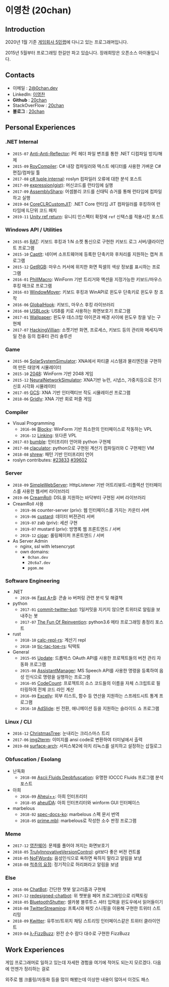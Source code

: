 # **이영찬** (20chan)

## Introduction

2020년 1월 기준 [게임회사 5민랩](https://5minlab.com)에 다니고 있는 프로그래머입니다.

2015년 5월부터 프로그래밍 한길만 파고 있습니다. 장래희망은 오픈소스 아이돌입니다.

## Contacts

- 이메일 : [2@0chan.dev](mailto:2@0chan.dev)
- LinkedIn: [이영찬](https://www.linkedin.com/in/%EC%98%81%EC%B0%AC-%EC%9D%B4-3727b6121/)
- **Github** : [20chan](https://github.com/20chan)
- StackOverFlow : [20chan](https://stackoverflow.com/users/5906697/20chan)
- **블로그** : [20chan](https://blog.0chan.dev/)

## Personal Experiences

### .NET Internal

- `2015-07` [Anti-Anti-Reflector](https://github.com/20chan/OldProjects/tree/master/Anti-Anti-.Net%20Reflector): PE 헤더 파일 변조를 통한 .NET 디컴파일 방지/해제
- `2015-09` [RoyCompiler](https://github.com/20chan/OldProjects/tree/master/RoyCompiler): C# 내장 컴파일러와 텍스트 에디터를 사용한 가벼운 C# 편집/컴파일 툴
- `2017-08` [c# tuple internal](https://blog.0chan.dev/2017-08-22-Something-Wrong-In-Csharp-Tuple/): roslyn 컴파일러 오류에 대한 분석 포스트
- `2017-09` [expression(gist)](https://gist.github.com/20chan/d1e95529a4d39e836ea38cc8e0d29f9d): 머신코드를 런타임에 실행
- `2017-09` [AssemblySharp](https://github.com/20chan/AssemblySharp): 어셈블리 코드를 신태틱 슈거를 통해 런타임에 컴파일하고 실행
- `2019-04` [CoreCLRCustomJIT](https://github.com/20chan/CoreCLRCustomJIT): .NET Core 런타임 JIT 컴파일러를 후킹하여 런타임에 IL단위 코드 패치
- `2019-11` [Unity ref return](https://blog.0chan.dev/2019-11-10-InspectorExtender-ref-getter/): 유니티 인스펙터 확장에 `ref` 신택스를 적용시킨 포스트

### Windows API / Utilities

- `2015-05` [RAT](https://github.com/20chan/all-my-projects#2015-05-28-rat): 키보드 후킹과 1:N 소켓 통신으로 구현한 키보드 로그 서버/클라이언트 프로그램
- `2015-10` [CaptIt](https://github.com/20chan/CaptIt): 네이버 소프트웨어에 등록한 단축키와 후처리를 지원하는 캡쳐 프로그램
- `2015-12` [GetRGB](https://github.com/20chan/OldProjects/tree/master/GetRGB): 마우스 커서에 위치한 화면 픽셀의 색상 정보를 표시하는 프로그램
- `2016-01` [PhillMacro](https://github.com/20chan/PhillMacro): WinForm 기반 트리거와 액션을 지정가능한 키보드/마우스 후킹 매크로 프로그램
- `2016-03` [WindowMover](https://github.com/20chan/WindowMover): 키보드 후킹과 WinAPI로 윈도우 단축키로 윈도우 창 조작
- `2016-06` [GlobalHook](https://github.com/20chan/GlobalHook): 키보드, 마우스 후킹 라이브러리
- `2016-08` [USBLock](https://github.com/20chan/USBLock): USB를 키로 사용하는 화면보호기 프로그램
- `2017-01` [Wallpaper](https://github.com/20chan/Wallpaper): 윈도우 데스크탑 아이콘과 배경 사이에 윈도우 창을 넣는 구현체
- `2017-07` [HackingVillian](https://github.com/20chan/HackingVillain): 소켓기반 화면, 프로세스, 키보드 등의 관리와 메세지/파일 전송 등의 컴퓨터 관리 솔루션

### Game

- `2015-06` [SolarSystemSimulator](https://github.com/20chan/all-my-projects#2015-06-11-solarsystemsimulator): XNA에서 파티클 시스템과 물리엔진을 구현하여 만든 태양계 시뮬레이터
- `2015-10` [2048](https://github.com/20chan/OldProjects/tree/master/2048): WinForm 기반 2048 게임
- `2015-12` [NeuralNetworkSimulator](https://github.com/20chan/NeuralNetworkSimulator): XNA기반 뉴런, 시냅스, 가중치등으로 전기 신호 시각화 시뮬레이터
- `2017-05` [GCS](https://github.com/Big-BlueBerry/GCS): XNA 기반 인터랙티브 작도 시뮬레이션 프로그램
- `2018-06` [Gridly](https://github.com/20chan/Gridly): XNA 기반 회로 퍼즐 게임

### Compiler

- Visual Programming
  - `2016-06` [Blocky](https://github.com/20chan/Blocky): WinForm 기반 최소한의 인터페이스로 작동하는 VPL
  - `2016-12` [Linking](https://github.com/20chan/Linking-VPL): 또다른 VPL
- `2017-03` [bumble](https://github.com/20chan/bumble): 인터프리터 언어와 python 구현체
- `2017-08` [claculator](https://github.com/20chan/claculator): python으로 구현된 계산기 컴파일러와 C 구현체인 VM
- `2018-08` [shrew](https://github.com/20chan/shrew): 패턴 기반 인터프리터 언어
- roslyn contributes: [#23833](https://github.com/dotnet/roslyn/issues/23833) [#39602](https://github.com/dotnet/roslyn/issues/39602)

### Server

- `2018-09` [SimpleWebServer](https://github.com/20chan/SimpleWebServer): HttpListener 기반 어트리뷰트-리플렉션 인터페이스를 사용한 웹서버 라이브러리
- `2019-06` [CreamRoll](https://github.com/20chan/CreamRoll): DSL을 지원하는 바닥부터 구현된 서버 라이브러리
- CreamRoll 사용
  - `2019-06` counter-server (priv): 웹 인터페이스를 가지는 카운터 서버
  - `2019-06` [custard](https://github.com/20chan/custard): 데이터 버젼관리 서버
  - `2019-07` zab (priv): 세션 구현
  - `2019-07` mustard (priv): 방명록 웹 프론트엔드 / 서버
  - `2019-12` [cigar](https://github.com/20chan/cigar): 롤링페이퍼 프론트엔드 / 서버
- As Server Admin
  - nginx, ssl with letsencrypt
  - own domains:
    - `0chan.dev`
    - `20c6a7.dev`
    - `pgom.me`

### Software Engineering

- .NET
  - `2019-06` [Fast A+B](https://gist.github.com/20chan/67fff1d3da8549d8540239c39f3f8bcd): 콘솔 io 버퍼링 관련 분석 및 해결책
- python
  - `2017-01` [commit-twitter-bot](https://github.com/20chan/commit-twitter-bot): 1일커밋을 지키지 않으면 트위터로 알림을 보내주는 봇
  - `2017-07` [The Fun Of Reinvention](https://blog.0chan.dev/2017-07-02-The-Fun-Of-Reinvention/): python3.6 메타 프로그래밍 총정리 포스트
- rust
  - `2018-10` [calc-repl-rs](https://github.com/20chan/calc-repl-rs): 계산기 repl
  - `2018-10` [tic-tac-toe-rs](https://github.com/20chan/tic-tac-toe-rs): 틱택토
- General
  - `2015-05` [Update](https://github.com/20chan/OldProjects/tree/master/Update): 드롭박스 OAuth API를 사용한 프로젝트들의 버전 관리 자동화 프로그램
  - `2015-08` [AssistantManager](https://github.com/20chan/OldProjects/tree/master/Assistant%20Manager): MS Speech API를 사용한 명령을 등록하여 음성 인식으로 명령을 실행하는 프로그램
  - `2016-05` [CodeCount](https://github.com/20chan/CodeCounter): 프로젝트의 소스 코드들의 이름을 자체 스크립트로 필터링하여 전체 코드 라인 계산
  - `2016-09` [Excelly](https://github.com/20chan/Excelly): 외부 리스트, 함수 등 연산을 지원하는 스프레드시트 통계 프로그램
  - `2016-10` [AdSlide](https://github.com/20chan/UIEngine): 씬 전환, 애니메이션 등을 지원하는 슬라이드 쇼 프로그램

### Linux / CLI

- `2016-12` [ChristmasTree](https://github.com/20chan/ChristmasTree): 눈내리는 크리스마스 트리
- `2017-06` [img2term](https://github.com/20chan/img2term): 이미지를 ansi code로 변환하여 터미널에서 출력
- `2019-08` [surface-arch](https://github.com/20chan/surface-arch/issues): 서피스북2에 아치 리눅스를 설치하고 설정하는 삽질로그

### Obfuscation / Esolang

- 난독화
  - `2018-08` [Ascii Fluids Deobfuscation](https://blog.0chan.dev/2018-08-06-IOCCC-Fluid-Dynamics/): 유명한 IOCCC Fluids 프로그램 분석 포스트
- 아희
  - `2016-09` [Aheui++](https://github.com/20chan/Aheuiplusplus): 아희 인터프리터
  - `2018-05` [aheuIDA](https://github.com/20chan/aheuIDA): 아희 인터프리터와 winform GUI 인터페이스
- marbelous
  - `2018-02` [spec-docs-ko](https://github.com/20chan/marbelous-docs-korean): marbelous 스펙 문서 번역
  - `2018-05` [prime.mbl](https://gist.github.com/20chan/2dc30936f71231a029f07eb3a981c052): marbelous로 작성한 소수 판정 프로그램

### Meme

- `2017-12` [영찬웨어](https://github.com/20chan/YeongChanWare): 문제를 풀어야 꺼지는 화면보호기
- `2018-05` [TrulyInnovativeVersionControl](https://github.com/20chan/TrulyInnovativeVersionControl): git보다 좋은 버젼 컨트롤
- `2018-05` [NoFWords](https://github.com/20chan/NoFWords): 음성인식으로 욕하면 욕하지 말라고 알림을 보냄
- `2018-08` [척추의 요정](https://github.com/20chan/NeckAngel): 정기적으로 허리펴라고 알림을 보냄

### Else

- `2016-06` [ChatBot](https://github.com/20chan/ChatBot): 간단한 챗봇 알고리즘과 구현체
- `2017-12` [redesigned-chatbot](https://github.com/Big-BlueBerry/redesigned-chatbot): 위 챗봇을 페어 프로그래밍으로 리팩토링
- `2018-05` [BluetoothShutter](https://github.com/20chan/BluetoothShutter): 셀카봉 블루투스 셔터 입력을 윈도우에서 읽어들이기
- `2018-08` [TwitterStreaming](https://github.com/20chan/TwitterStreaming): 프록시와 패킷 스니핑을 이용해 구현한 트위터 스트리밍
- `2018-09` [Kwitter](https://github.com/20chan/Kwitter): 유투브/트위치 채팅 스트리밍 인터페이스같은 트위터 클라이언트
- `2019-04` [λ-FizzBuzz](https://github.com/20chan/FizzBuzzInPureLambdaCalculus): 완전 순수 람다 대수로 구현한 FizzBuzz

## Work Experiences

게임 프로그래머로 일하고 있는데 자세한 경험을 여기에 적어도 되는지 모르겠다.
다음에 언젠가 정리하는 걸로

외주로 웹 크롤링/자동화 등을 많이 해봤는데 이상한 내용이 많아서 이것도 패스
